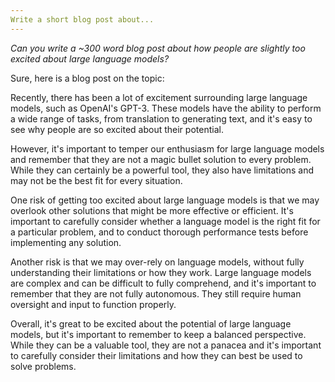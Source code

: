 ```yaml
---
Write a short blog post about...
---
```


<i> Can you write a ~300 word blog post about how people are slightly too excited about large language models? </i>


Sure, here is a blog post on the topic:

Recently, there has been a lot of excitement surrounding large language models, such as OpenAI's GPT-3. These models have the ability to perform a wide range of tasks, from translation to generating text, and it's easy to see why people are so excited about their potential.

However, it's important to temper our enthusiasm for large language models and remember that they are not a magic bullet solution to every problem. While they can certainly be a powerful tool, they also have limitations and may not be the best fit for every situation.

One risk of getting too excited about large language models is that we may overlook other solutions that might be more effective or efficient. It's important to carefully consider whether a language model is the right fit for a particular problem, and to conduct thorough performance tests before implementing any solution.

Another risk is that we may over-rely on language models, without fully understanding their limitations or how they work. Large language models are complex and can be difficult to fully comprehend, and it's important to remember that they are not fully autonomous. They still require human oversight and input to function properly.

Overall, it's great to be excited about the potential of large language models, but it's important to remember to keep a balanced perspective. While they can be a valuable tool, they are not a panacea and it's important to carefully consider their limitations and how they can best be used to solve problems.